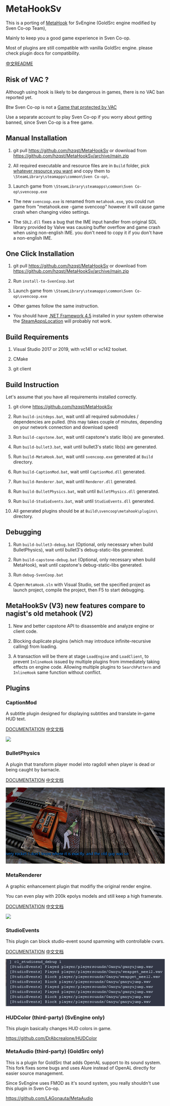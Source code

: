 # MetaHookSv

This is a porting of [MetaHook](https://github.com/nagist/metahook) for SvEngine (GoldSrc engine modified by Sven Co-op Team),

Mainly to keep you a good game experience in Sven Co-op.

Most of plugins are still compatible with vanilla GoldSrc engine. please check plugin docs for compatibility.

[中文README](READMECN.md)

## Risk of VAC ?

Although using hook is likely to be dangerous in games, there is no VAC ban reported yet.

Btw Sven Co-op is not a [Game that protected by VAC](https://store.steampowered.com/search/?term=coop&category2=8)

Use a separate account to play Sven Co-op if you worry about getting banned, since Sven Co-op is a free game.

## Manual Installation

1. git pull https://github.com/hzqst/MetaHookSv or download from https://github.com/hzqst/MetaHookSv/archive/main.zip

2. All required executable and resource files are in `Build` folder, pick [whatever resource you want](Build/README.md) and copy them to `\SteamLibrary\steamapps\common\Sven Co-op\`.

3. Launch game from `\SteamLibrary\steamapps\common\Sven Co-op\svencoop.exe`

* The new `svencoop.exe` is renamed from `metahook.exe`, you could run game from "metahook.exe -game svencoop" however it will cause game crash when changing video settings.

* The `SDL2.dll` fixes a bug that the IME input handler from original SDL library provided by Valve was causing buffer overflow and game crash when using non-english IME. you don't need to copy it if you don't have a non-english IME.

## One Click Installation

1. git pull https://github.com/hzqst/MetaHookSv or download from https://github.com/hzqst/MetaHookSv/archive/main.zip

2. Run `install-to-SvenCoop.bat`

3. Launch game from `\SteamLibrary\steamapps\common\Sven Co-op\svencoop.exe`

* Other games follow the same instruction.

* You should have [.NET Framework 4.5](https://www.microsoft.com/en-us/download/details.aspx?id=30653) installed in your system otherwise the [SteamAppsLocation](SteamAppsLocation/README.md) will probably not work.

## Build Requirements

1. Visual Studio 2017 or 2019, with vc141 or vc142 toolset.

2. CMake

3. git client

## Build Instruction

Let's assume that you have all requirements installed correctly.

1. git clone https://github.com/hzqst/MetaHookSv

2. Run `build-initdeps.bat`, wait until all required submodules / dependencies are pulled. (this may takes couple of minutes, depending on your network connection and download speed)

3. Run `build-capstone.bat`, wait until capstone's static lib(s) are generated.

4. Run `build-bullet3.bat`, wait until bullet3's static lib(s) are generated.

5. Run `build-MetaHook.bat`, wait until `svencoop.exe` generated at `Build` directory.

6. Run `build-CaptionMod.bat`, wait until `CaptionMod.dll` generated.

7. Run `build-Renderer.bat`, wait until `Renderer.dll` generated.

8. Run `build-BulletPhysics.bat`, wait until `BulletPhysics.dll` generated.

9. Run `build-StudioEvents.bat`, wait until `StudioEvents.dll` generated.

10. All generated plugins should be at `Build\svencoop\metahook\plugins\` directory.

## Debugging

1. Run `build-bullet3-debug.bat` (Optional, only necessary when build BulletPhysics), wait until bullet3's debug-static-libs generated.

2. Run `build-capstone-debug.bat` (Optional, only necessary when build MetaHook), wait until capstone's debug-static-libs generated.

3. Run `debug-SvenCoop.bat`

4. Open `MetaHook.sln` with Visual Studio, set the specified project as launch project, compile the project, then F5 to start debugging.

## MetaHookSv (V3) new features compare to nagist's old metahook (V2)

1. New and better capstone API to disassemble and analyze engine or client code.

2. Blocking duplicate plugins (which may introduce infinite-recursive calling) from loading.

3. A transaction will be there at stage `LoadEngine` and `LoadClient`, to prevent `InlineHook` issued by multiple plugins from immediately taking effects on engine code. Allowing multiple plugins to `SearchPattern` and `InlineHook` same function without conflict.

## Plugins

### CaptionMod

A subtitle plugin designed for displaying subtitles and translate in-game HUD text.

[DOCUMENTATION](CaptionMod.md) [中文文档](CaptionModCN.md)

![](/img/1.png)

### BulletPhysics

A plugin that transform player model into ragdoll when player is dead or being caught by barnacle.

[DOCUMENTATION](BulletPhysics.md) [中文文档](BulletPhysicsCN.md)

![](/img/6.png)

### MetaRenderer

A graphic enhancement plugin that modifiy the original render engine.

You can even play with 200k epolys models and still keep a high framerate.

[DOCUMENTATION](Renderer.md) [中文文档](RendererCN.md)

![](/img/3.png)

### StudioEvents

This plugin can block studio-event sound spamming with controllable cvars.

[DOCUMENTATION](StudioEvents.md) [中文文档](StudioEventsCN.md)

![](/img/8.png)

### HUDColor (third-party) (SvEngine only)

This plugin basically changes HUD colors in game.

https://github.com/DrAbcrealone/HUDColor

### MetaAudio (third-party) (GoldSrc only)

This is a plugin for GoldSrc that adds OpenAL support to its sound system. This fork fixes some bugs and uses Alure instead of OpenAL directly for easier source management.

Since SvEngine uses FMOD as it's sound system, you really shouldn't use this plugin in Sven Co-op.

https://github.com/LAGonauta/MetaAudio

